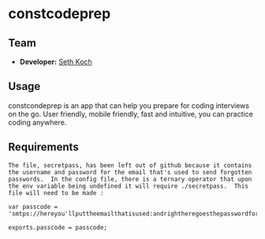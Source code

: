 # constcodeprep

## Team
- **Developer:** [Seth Koch](https://github.com/sethkoch)


## Usage

constcondeprep is an app that can help you prepare for coding interviews on the go. User friendly, mobile friendly, fast and intuitive, you can practice coding anywhere. 

## Requirements
```
The file, secretpass, has been left out of github because it contains the username and password for the email that's used to send forgotten passwords.  In the config file, there is a ternary operator that upon the env variable being undefined it will require ./secretpass.  This file will need to be made :

var passcode = 'smtps://hereyou'llputtheemailthatisused:andrightheregoesthepasswordfortheemail.gmail.com';

exports.passcode = passcode;

```
